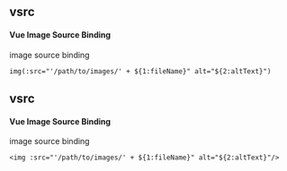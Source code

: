## vsrc
#### Vue Image Source Binding
image source binding
```
img(:src="'/path/to/images/' + ${1:fileName}" alt="${2:altText}")
```

## vsrc
#### Vue Image Source Binding
image source binding
```
<img :src="'/path/to/images/' + ${1:fileName}" alt="${2:altText}"/>
```